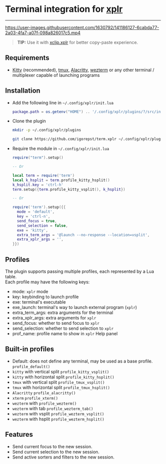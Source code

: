 # Terminal integration for [xplr](https://xplr.dev)
---------------------------------------------------



https://user-images.githubusercontent.com/1630792/141186127-6cabda77-2a03-4fa7-a07f-098a826017c5.mp4




> **TIP:** Use it with [xclip.xplr](https://github.com/sayanarijit/xclip.xplr) for better copy-paste experience.


## Requirements

- [Kitty](https://github.com/kovidgoyal/kitty) (recommended), [tmux](https://github.com/tmux/tmux), [Alacritty](https://github.com/alacritty/alacritty), [wezterm](https://github.com/wez/wezterm) or any other terminal / multiplexer capable of launching programs


## Installation

- Add the following line in `~/.config/xplr/init.lua`

  ```lua
  package.path = os.getenv("HOME") .. '/.config/xplr/plugins/?/src/init.lua'
  ```

- Clone the plugin

  ```bash
  mkdir -p ~/.config/xplr/plugins

  git clone https://github.com/igorepst/term.xplr ~/.config/xplr/plugins/term
  ```

- Require the module in `~/.config/xplr/init.lua`

  ```lua
  require("term").setup()
  
  -- Or
  
  local term = require('term')
  local k_hsplit = term.profile_kitty_hsplit()
  k_hsplit.key = 'ctrl-h'
  term.setup({term.profile_kitty_vsplit(), k_hsplit})

  -- Or

  require('term').setup({{
    mode = 'default',
    key = 'ctrl-n',
    send_focus = true,
    send_selection = false,
    exe = 'kitty',
    extra_term_args = '@launch --no-response --location=vsplit',
    extra_xplr_args = '',
  }})


  ```

## Profiles
The plugin supports passing multiple profiles, each represented by a Lua table.<br/>
Each profile may have the following keys:

- mode: `xplr` mode
- key: keybinding to launch profile
- exe: terminal's executable
- exe_launch: terminal's way to launch external program (`xplr`)
- extra_term_args: extra arguments for the terminal
- extra_xplr_args: extra arguments for `xplr`
- send_focus: whether to send focus to `xplr`
- send_selection: whether to send selection to `xplr`
- prof_name: profile name to show in `xplr` Help panel


## Built-in profiles
- Default: does not define any terminal, may be used as a base profile. `profile_default()`
- `kitty` with vertical split `profile_kitty_vsplit()`
- `kitty` with horizontal split `profile_kitty_hsplit()`
- `tmux` with vertical split `profile_tmux_vsplit()`
- `tmux` with horizontal split `profile_tmux_hsplit()`
- `Alacritty` `profile_alacritty()`
- `xterm` `profile_xterm()`
- `wezterm` with `profile_wezterm()`
- `wezterm` with tab `profile_wezterm_tab()`
- `wezterm` with vsplit `profile_wezterm_vsplit()`
- `wezterm` with hsplit `profile_wezterm_hsplit()`

## Features
- Send current focus to the new session.
- Send current selection to the new session.
- Send active sorters and filters to the new session.
